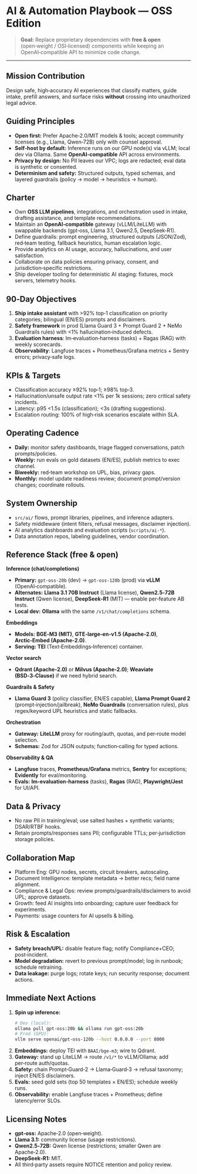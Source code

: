 ﻿# AI & Automation Playbook — OSS Edition

> **Goal:** Replace proprietary dependencies with **free & open** (open‑weight / OSI‑licensed) components while keeping an OpenAI‑compatible API to minimize code change.

---

## Mission Contribution
Design safe, high‑accuracy AI experiences that classify matters, guide intake, prefill answers, and surface risks **without** crossing into unauthorized legal advice.

## Guiding Principles
- **Open first:** Prefer Apache‑2.0/MIT models & tools; accept community licenses (e.g., Llama, Qwen‑72B) only with counsel approval.
- **Self‑host by default:** Inference runs on our GPU node(s) via vLLM; local dev via Ollama. Same **OpenAI‑compatible** API across environments.
- **Privacy by design:** No PII leaves our VPC; logs are redacted; eval data is synthetic or consented.
- **Determinism and safety:** Structured outputs, typed schemas, and layered guardrails (policy → model → heuristics → human).

## Charter
- Own **OSS LLM pipelines**, integrations, and orchestration used in intake, drafting assistance, and template recommendations.
- Maintain an **OpenAI‑compatible** gateway (vLLM/LiteLLM) with swappable backends (gpt‑oss, Llama 3.1, Qwen2.5, DeepSeek‑R1).
- Define guardrails: prompt engineering, structured outputs (JSON/Zod), red‑team testing, fallback heuristics, human escalation logic.
- Provide analytics on AI usage, accuracy, hallucinations, and user satisfaction.
- Collaborate on data policies ensuring privacy, consent, and jurisdiction‑specific restrictions.
- Ship developer tooling for deterministic AI staging: fixtures, mock servers, telemetry hooks.

## 90‑Day Objectives
1. **Ship intake assistant** with >92% top‑1 classification on priority categories; bilingual (EN/ES) prompts and disclaimers.
2. **Safety framework** in prod (Llama Guard 3 + Prompt Guard 2 + NeMo Guardrails rules) with <1% hallucination‑induced defects.
3. **Evaluation harness**: lm‑evaluation‑harness (tasks) + Ragas (RAG) with weekly scorecards.
4. **Observability**: Langfuse traces + Prometheus/Grafana metrics + Sentry errors; privacy‑safe logs.

## KPIs & Targets
- Classification accuracy ≥92% top‑1; ≥98% top‑3.
- Hallucination/unsafe output rate <1% per 1k sessions; zero critical safety incidents.
- Latency: p95 <1.5s (classification); <3s (drafting suggestions).
- Escalation routing: 100% of high‑risk scenarios escalate within SLA.

## Operating Cadence
- **Daily:** monitor safety dashboards, triage flagged conversations, patch prompts/policies.
- **Weekly:** run evals on gold datasets (EN/ES), publish metrics to exec channel.
- **Biweekly:** red‑team workshop on UPL, bias, privacy gaps.
- **Monthly:** model update readiness review; document prompt/version changes; coordinate rollouts.

## System Ownership
- `src/ai/` flows, prompt libraries, pipelines, and inference adapters.
- Safety middleware (intent filters, refusal messages, disclaimer injection).
- AI analytics dashboards and evaluation scripts (`scripts/ai-*`).
- Data annotation repos, labeling guidelines, vendor coordination.

## Reference Stack (free & open)
**Inference (chat/completions)**
- **Primary:** `gpt-oss-20b` (dev) → `gpt-oss-120b` (prod) via **vLLM** (OpenAI‑compatible).  
- **Alternates:** **Llama 3.1 70B Instruct** (Llama license), **Qwen2.5‑72B Instruct** (Qwen license), **DeepSeek‑R1** (MIT) — enable per‑feature AB tests.
- **Local dev:** **Ollama** with the same `/v1/chat/completions` schema.

**Embeddings**
- **Models:** **BGE‑M3 (MIT)**, **GTE‑large‑en‑v1.5 (Apache‑2.0)**, **Arctic‑Embed (Apache‑2.0)**.
- **Serving:** **TEI** (Text‑Embeddings‑Inference) container.

**Vector search**
- **Qdrant (Apache‑2.0)** or **Milvus (Apache‑2.0)**; **Weaviate (BSD‑3‑Clause)** if we need hybrid search.

**Guardrails & Safety**
- **Llama Guard 3** (policy classifier, EN/ES capable), **Llama Prompt Guard 2** (prompt‑injection/jailbreak), **NeMo Guardrails** (conversation rules), plus regex/keyword UPL heuristics and static fallbacks.

**Orchestration**
- **Gateway:** **LiteLLM** proxy for routing/auth, quotas, and per‑route model selection.  
- **Schemas:** Zod for JSON outputs; function‑calling for typed actions.

**Observability & QA**
- **Langfuse** traces, **Prometheus/Grafana** metrics, **Sentry** for exceptions; **Evidently** for eval/monitoring.  
- **Evals:** **lm‑evaluation‑harness** (tasks), **Ragas** (RAG), **Playwright/Jest** for UI/API.

## Data & Privacy
- No raw PII in training/eval; use salted hashes + synthetic variants; DSAR/RTBF hooks.  
- Retain prompts/responses sans PII; configurable TTLs; per‑jurisdiction storage policies.

## Collaboration Map
- Platform Eng: GPU nodes, secrets, circuit breakers, autoscaling.
- Document Intelligence: template metadata → better recs; field name alignment.
- Compliance & Legal Ops: review prompts/guardrails/disclaimers to avoid UPL; approve datasets.
- Growth: feed AI insights into onboarding; capture user feedback for experiments.
- Payments: usage counters for AI upsells & billing.

## Risk & Escalation
- **Safety breach/UPL:** disable feature flag; notify Compliance+CEO; post‑incident.
- **Model degradation:** revert to previous prompt/model; log in runbook; schedule retraining.
- **Data leakage:** purge logs; rotate keys; run security response; document actions.

## Immediate Next Actions
1. **Spin up inference:**
   ```bash
   # Dev (local):
   ollama pull gpt-oss:20b && ollama run gpt-oss:20b
   # Prod (GPU):
   vllm serve openai/gpt-oss-120b --host 0.0.0.0 --port 8000
   ```
2. **Embeddings:** deploy TEI with `BAAI/bge-m3`; wire to Qdrant.  
3. **Gateway:** stand up LiteLLM → route `/v1/*` to vLLM/Ollama; add per‑route auth/quotas.  
4. **Safety:** chain Prompt‑Guard‑2 → Llama‑Guard‑3 → refusal taxonomy; inject EN/ES disclaimers.  
5. **Evals:** seed gold sets (top 50 templates × EN/ES); schedule weekly runs.  
6. **Observability:** enable Langfuse traces + Prometheus; define latency/error SLOs.

## Licensing Notes
- **gpt‑oss:** Apache‑2.0 (open‑weight).  
- **Llama 3.1:** community license (usage restrictions).  
- **Qwen2.5‑72B:** Qwen license (restrictions; smaller Qwen are Apache‑2.0).  
- **DeepSeek‑R1:** MIT.  
- All third‑party assets require NOTICE retention and policy review.
